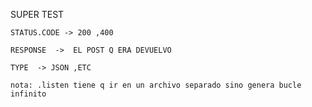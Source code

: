 SUPER TEST

    STATUS.CODE -> 200 ,400

    RESPONSE  ->  EL POST Q ERA DEVUELVO

    TYPE  -> JSON ,ETC

    nota: .listen tiene q ir en un archivo separado sino genera bucle infinito